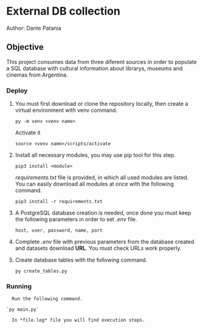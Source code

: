 # External DB collection

Author: Dante Patania

## Objective

This project consumes data from three diferent sources in order to populate a SQL database with cultural information about librarys, museums and cinemas from Argentina. 

### Deploy

1) You must first download or clone the repository locally, then create a virtual environment with venv command.

    `py -m venv <venv name>`
  
   Activate it
  
    `source <venv name>/scripts/activate`
    
 2) Install all necessary modules, you may use pip tool for this step.

    `pip3 install <module>`
  
    *requirements.txt* file is provided, in which all used modules are listed. You can easily download all modules at once with the following command. 

    `pip3 install -r requirements.txt`
    
 3) A PostgreSQL database creation is needed, once done you must keep the following parameters in order to set *.env* file.
  
      `host, user, password, name, port`
      
 4) Complete *.env* file with previous parameters from the database created and datasets download **URL**. You must check URLs work properly. 
  
 5) Create database tables with the following command. 
  
    `py create_tables.py`
  
### Running

      Run the following command. 

    `py main.py`
   
      In *file.log* file you will find execution steps.